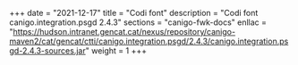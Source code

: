 +++
date        = "2021-12-17"
title       = "Codi font"
description = "Codi font canigo.integration.psgd 2.4.3"
sections    = "canigo-fwk-docs"
enllac		= "https://hudson.intranet.gencat.cat/nexus/repository/canigo-maven2/cat/gencat/ctti/canigo.integration.psgd/2.4.3/canigo.integration.psgd-2.4.3-sources.jar"
weight		= 1
+++
